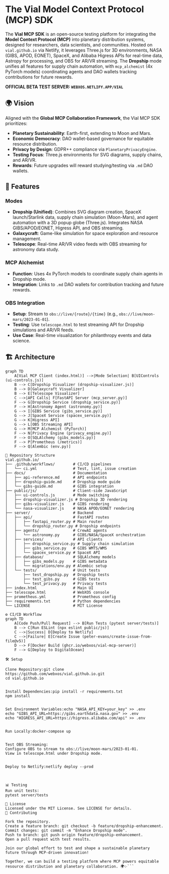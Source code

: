 # The Vial Model Context Protocol (MCP) SDK

The **Vial MCP SDK** is an open-source testing platform for integrating the **Model Context Protocol (MCP)** into planetary distribution systems, designed for researchers, data scientists, and communities. Hosted on `vial.github.io` via Netlify, it leverages Three.js for 3D environments, NASA (GIBS, APOD, EONET), SpaceX, and Alibaba Higress APIs for real-time data, Astropy for processing, and OBS for AR/VR streaming. The **Dropship** mode unifies all features for supply chain automation, with `mcp_alchemist` (4x PyTorch models) coordinating agents and DAO wallets tracking contributions for future rewards.

**OFFICIAL BETA TEST SERVER: `WEBXOS.NETLIFY.APP/VIAL`**

## 🌍 Vision
Aligned with the **Global MCP Collaboration Framework**, the Vial MCP SDK prioritizes:
- **Planetary Sustainability**: Earth-first, extending to Moon and Mars.
- **Economic Democracy**: DAO wallet-based governance for equitable resource distribution.
- **Privacy by Design**: GDPR++ compliance via `PlanetaryPrivacyEngine`.
- **Testing Focus**: Three.js environments for SVG diagrams, supply chains, and AR/VR.
- **Rewards**: Future upgrades will reward studying/testing via `.md` DAO wallets.

## 🚀 Features
### Modes
- **Dropship (Unified)**: Combines SVG diagram creation, SpaceX launch/Starlink data, supply chain simulation (Moon-Mars), and agent automation with a 3D popup globe (Three.js). Integrates NASA GIBS/APOD/EONET, Higress API, and OBS streaming.
- **Galaxycraft**: Game-like simulation for space exploration and resource management.
- **Telescope**: Real-time AR/VR video feeds with OBS streaming for astronomy data study.

### MCP Alchemist
- **Function**: Uses 4x PyTorch models to coordinate supply chain agents in Dropship mode.
- **Integration**: Links to `.md` DAO wallets for contribution tracking and future rewards.

### OBS Integration
- **Setup**: Stream to `obs://live/{route}/{time}` (e.g., `obs://live/moon-mars/2023-01-01`).
- **Testing**: Use `telescope.html` to test streaming API for Dropship simulations and AR/VR feeds.
- **Use Case**: Real-time visualization for philanthropy events and data science.

## 🏗️ Architecture

```mermaid
graph TD
    A[Vial MCP Client (index.html)] -->|Mode Selection| B[UIControls (ui-controls.js)]
    B --> C[Dropship Visualizer (dropship-visualizer.js)]
    B --> D[Galaxycraft Visualizer]
    B --> E[Telescope Visualizer]
    C -->|API Calls| F[FastAPI Server (mcp_server.py)]
    F --> G[Dropship Service (dropship_service.py)]
    F --> H[Astronomy Agent (astronomy.py)]
    G --> I[GIBS Service (gibs_service.py)]
    G --> J[SpaceX Service (spacex_service.py)]
    G --> K[Higress API]
    G --> L[OBS Streaming API]
    G --> M[MCP Alchemist (PyTorch)]
    F --> N[Privacy Engine (privacy_engine.py)]
    F --> O[SQLAlchemy (gibs_models.py)]
    F --> P[Prometheus (/metrics)]
    F --> Q[Alembic (env.py)]

📂 Repository Structure
vial.github.io/
├── .github/workflows/        # CI/CD pipelines
│   └── ci.yml                # Test, lint, issue creation
├── docs/                     # Documentation
│   ├── api-reference.md      # API endpoints
│   ├── dropship-guide.md     # Dropship mode guide
│   └── gibs-guide.md         # GIBS integration
├── public/js/                # Client-side JavaScript
│   ├── ui-controls.js        # Mode switching
│   ├── dropship-visualizer.js # Dropship 3D rendering
│   ├── gibs-visualizer.js    # GIBS rendering
│   └── nasa-visualizer.js    # NASA APOD/EONET rendering
├── server/                   # Backend
│   ├── api/                  # FastAPI routes
│   │   ├── fastapi_router.py # Main router
│   │   └── dropship_router.py # Dropship endpoints
│   ├── agents/               # CrewAI agents
│   │   └── astronomy.py      # GIBS/NASA/SpaceX orchestration
│   ├── services/             # API clients
│   │   ├── dropship_service.py # Supply chain simulation
│   │   ├── gibs_service.py   # GIBS WMTS/WMS
│   │   └── spacex_service.py # SpaceX API
│   ├── database/             # SQLAlchemy models
│   │   ├── gibs_models.py    # GIBS metadata
│   │   └── migrations/env.py # Alembic setup
│   └── tests/                # Unit tests
│       ├── test_dropship.py  # Dropship tests
│       ├── test_gibs.py      # GIBS tests
│       └── test_privacy.py   # Privacy tests
├── index.html                # Main UI
├── telescope.html            # WebXOS console
├── prometheus.yml            # Prometheus config
├── requirements.txt          # Python dependencies
└── LICENSE                   # MIT License

⚙️ CI/CD Workflow
graph TD
    A[Code Push/Pull Request] --> B[Run Tests (pytest server/tests)]
    B --> C[Run ESLint (npx eslint public/js)]
    C -->|Success| D[Deploy to Netlify]
    C -->|Failure| E[Create Issue (peter-evans/create-issue-from-file@v5)]
    D --> F[Docker Build (ghcr.io/webxos/vial-mcp-server)]
    F --> G[Deploy to DigitalOcean]

🛠️ Setup

Clone Repository:git clone https://github.com/webxos/vial.github.io.git
cd vial.github.io


Install Dependencies:pip install -r requirements.txt
npm install


Set Environment Variables:echo "NASA_API_KEY=your_key" >> .env
echo "GIBS_API_URL=https://gibs.earthdata.nasa.gov" >> .env
echo "HIGRESS_API_URL=https://higress.alibaba.com/api" >> .env


Run Locally:docker-compose up


Test OBS Streaming:
Configure OBS to stream to obs://live/moon-mars/2023-01-01.
View in telescope.html under Dropship mode.


Deploy to Netlify:netlify deploy --prod



📊 Testing
Run unit tests:
pytest server/tests

📜 License
Licensed under the MIT License. See LICENSE for details.
🤝 Contributing

Fork the repository.
Create a feature branch: git checkout -b feature/dropship-enhancement.
Commit changes: git commit -m "Enhance Dropship mode".
Push to branch: git push origin feature/dropship-enhancement.
Open a pull request with test results.

Join our global effort to test and shape a sustainable planetary future through MCP-driven innovation!

Together, we can build a testing platform where MCP powers equitable resource distribution and planetary collaboration. 🌍✨```
